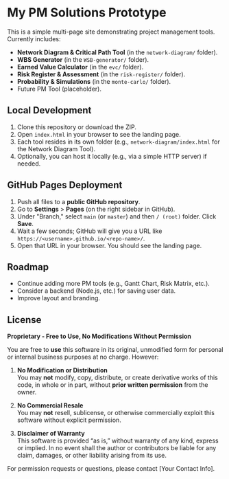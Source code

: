 # My PM Solutions Prototype

This is a simple multi-page site demonstrating project management tools.  
Currently includes:

- **Network Diagram & Critical Path Tool** (in the `network-diagram/` folder).
- **WBS Generator** (in the `WSB-generator/` folder).
- **Earned Value Calculator** (in the `evc/` folder).
- **Risk Register & Assessment** (in the `risk-register/` folder).
- **Probability & Simulations** (in the `monte-carlo/` folder).
- Future PM Tool (placeholder).

## Local Development

1. Clone this repository or download the ZIP.
2. Open `index.html` in your browser to see the landing page.
3. Each tool resides in its own folder (e.g., `network-diagram/index.html` for the Network Diagram Tool).
4. Optionally, you can host it locally (e.g., via a simple HTTP server) if needed.

## GitHub Pages Deployment

1. Push all files to a **public GitHub repository**.
2. Go to **Settings** > **Pages** (on the right sidebar in GitHub).
3. Under "Branch," select `main` (or `master`) and then `/ (root)` folder. Click **Save**.
4. Wait a few seconds; GitHub will give you a URL like `https://<username>.github.io/<repo-name>/`.
5. Open that URL in your browser. You should see the landing page.

## Roadmap

- Continue adding more PM tools (e.g., Gantt Chart, Risk Matrix, etc.).
- Consider a backend (Node.js, etc.) for saving user data.
- Improve layout and branding.

## License

**Proprietary - Free to Use, No Modifications Without Permission**

You are free to **use** this software in its original, unmodified form for personal or internal business purposes at no charge. However:

1. **No Modification or Distribution**  
   You may **not** modify, copy, distribute, or create derivative works of this code, in whole or in part, without **prior written permission** from the owner.

2. **No Commercial Resale**  
   You may **not** resell, sublicense, or otherwise commercially exploit this software without explicit permission.

3. **Disclaimer of Warranty**  
   This software is provided “as is,” without warranty of any kind, express or implied. In no event shall the author or contributors be liable for any claim, damages, or other liability arising from its use.

For permission requests or questions, please contact [Your Contact Info].
